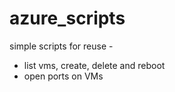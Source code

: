 # azure_scripts
simple scripts for reuse - 
- list vms, create, delete and reboot
- open ports on VMs
